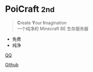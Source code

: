 

# PoiCraft <small>**2**nd</small>

> **C**reate **Y**our **I**magination  
> 一个纯净的 Minecraft BE 生存服务器

- 免费
- 纯净

[QQ](https://jq.qq.com/?_wv=1027&k=5UqznJs)

[Github](https://github.com/PoiCraft)
